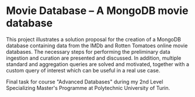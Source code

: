 # Movie Database – A MongoDB movie database

This project illustrates a solution proposal for the creation of a MongoDB database containing data from the IMDb and Rotten Tomatoes online movie databases. The necessary steps for performing the preliminary data ingestion and curation are presented and discussed. In addition, multiple standard and aggregation queries are solved and motivated, together with a custom query of interest which can be useful in a real use case.

Final task for course "Advanced Databases" during my 2nd Level Specializing Master's Programme at Polytechnic University of Turin.